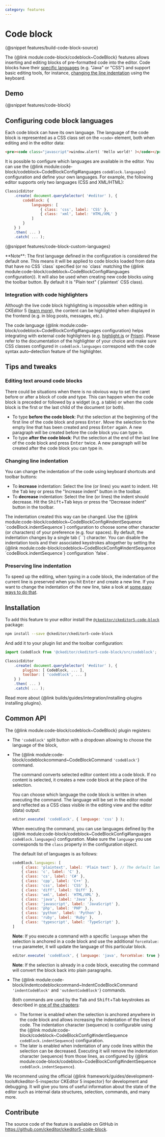 ```yaml
---
category: features
---
```


# Code block

{@snippet features/build-code-block-source}

The {@link module:code-block/codeblock~CodeBlock} features allows inserting and editing blocks of pre–formatted code into the editor. Code blocks have their [specific languages](#configuring-code-block-languages) (e.g. "Java" or "CSS") and support basic editing tools, for instance, [changing the line indentation](#changing-line-indentation) using the keyboard.

## Demo

{@snippet features/code-block}

## Configuring code block languages

Each code block can have its own language. The language of the code block is represented as a CSS class set on the `<code>` element, both when editing and in the editor data:

```html
<pre><code class="javascript">window.alert( 'Hello world!' )</code></pre>
```

It is possible to configure which languages are available in the editor. You can use the {@link module:code-block/codeblock~CodeBlockConfig#languages `codeBlock.languages`} configuration and define your own languages. For example, the following editor supports only two languages (CSS and XML/HTML):

```js
ClassicEditor
	.create( document.querySelector( '#editor' ), {
		codeBlock: {
			languages: [
				{ class: 'css', label: 'CSS' },
				{ class: 'xml', label: 'HTML/XML' }
			]
		}
	} )
	.then( ... )
	.catch( ... );
```

{@snippet features/code-block-custom-languages}

<info-box>
	**Note**: The first language defined in the configuration is considered the default one. This means it will be applied to code blocks loaded from data that have no CSS `class` specified (or no  `class` matching the {@link module:code-block/codeblock~CodeBlockConfig#languages configuration}). It will also be used when creating new code blocks using the toolbar button. By default it is "Plain text" (`plaintext` CSS class).
</info-box>

### Integration with code highlighters

Although the live code block highlighting is impossible when editing in CKEditor 5 ([learn more](https://github.com/ckeditor/ckeditor5/issues/436#issuecomment-548399675)), the content can be highlighted when displayed in the frontend (e.g. in blog posts, messages, etc.).

The code language {@link module:code-block/codeblock~CodeBlockConfig#languages configuration} helps integrating with external code highlighters (e.g. [highlight.js](https://highlightjs.org/) or [Prism](https://prismjs.com/)). Please refer to the documentation of the highlighter of your choice and make sure CSS classes configured in `codeBlock.languages` correspond with the code syntax auto–detection feature of the highlighter.

## Tips and tweaks

### Editing text around code blocks

There could be situations when there is no obvious way to set the caret before or after a block of code and type. This can happen when the code block is preceded or followed by a widget (e.g. a table) or when the code block is the first or the last child of the document (or both).

* To type **before the code block**: Put the selection at the beginning of the first line of the code block and press <kbd>Enter</kbd>. Move the selection to the empty line that has been created and press <kbd>Enter</kbd> again. A new paragraph will be created before the code block you can type in.
* To type **after the code block**: Put the selection at the end of the last line of the code block and press <kbd>Enter</kbd> twice. A new paragraph will be created after the code block you can type in.

### Changing line indentation

You can change the indentation of the code using keyboard shortcuts and toolbar buttons:

* To **increase** indentation: Select the line (or lines) you want to indent. Hit the <kbd>Tab</kbd> key or press the "Increase indent" button in the toolbar.
* To **decrease** indentation: Select the line (or lines) the indent should decrease. Hit the <kbd>Shift</kbd>+<kbd>Tab</kbd> keys or press the "Decrease indent" button in the toolbar.

<info-box>
	The indentation created this way can be changed. Use the {@link module:code-block/codeblock~CodeBlockConfig#indentSequence `codeBlock.indentSequence`} configuration to choose some other character (or characters) of your preference (e.g. four spaces). By default, the indentation changes by a single tab (`	`) character.
</info-box>

<info-box>
	You can disable the indentation tools and their associated keystrokes altogether by setting the {@link module:code-block/codeblock~CodeBlockConfig#indentSequence `codeBlock.indentSequence`}  configuration `false`.
</info-box>

### Preserving line indentation

To speed up the editing, when typing in a code block, the indentation of the current line is preserved when you hit <kbd>Enter</kbd> and create a new line. If you want to change the indentation of the new line, take a look at [some easy ways to do that](#changing-line-indentation).

## Installation

To add this feature to your editor install the [`@ckeditor/ckeditor5-code-block`](https://www.npmjs.com/package/@ckeditor/ckeditor5-code-block) package:

```bash
npm install --save @ckeditor/ckeditor5-code-block
```

And add it to your plugin list and the toolbar configuration:

```js
import CodeBlock from '@ckeditor/ckeditor5-code-block/src/codeblock';

ClassicEditor
	.create( document.querySelector( '#editor' ), {
		plugins: [ CodeBlock, ... ],
		toolbar: [ 'codeBlock', ... ]
	} )
	.then( ... )
	.catch( ... );
```

<info-box info>
	Read more about {@link builds/guides/integration/installing-plugins installing plugins}.
</info-box>

## Common API

The {@link module:code-block/codeblock~CodeBlock} plugin registers:

* The `'codeBlock'` split button with a dropdown allowing to choose the language of the block,
* The {@link module:code-block/codeblockcommand~CodeBlockCommand `'codeBlock'`} command.

	The command converts selected editor content into a code block. If no content is selected, it creates a new code block at the place of the selection.

	You can choose which language the code block is written in when executing the command. The language will be set in the editor model and reflected as a CSS class visible in the editing view and the editor (data) output:

	```js
	editor.execute( 'codeBlock', { language: 'css' } );
	```

	When executing the command, you can use languages defined by the {@link module:code-block/codeblock~CodeBlockConfig#languages `codeBlock.languages`} configuration. Make sure the `language` you use corresponds to the `class` property in the configuration object.

	The default list of languages is as follows:

	```js
	codeBlock.languages: [
		{ class: 'plaintext', label: 'Plain text' }, // The default language.
		{ class: 'c', label: 'C' },
		{ class: 'cs', label: 'C#' },
		{ class: 'cpp', label: 'C++' },
		{ class: 'css', label: 'CSS' },
		{ class: 'diff', label: 'Diff' },
		{ class: 'xml', label: 'HTML/XML' },
		{ class: 'java', label: 'Java' },
		{ class: 'javascript', label: 'JavaScript' },
		{ class: 'php', label: 'PHP' },
		{ class: 'python', label: 'Python' },
		{ class: 'ruby', label: 'Ruby' },
		{ class: 'typescript', label: 'TypeScript' },
	]
	```

	**Note**: If you execute a command with a specific `language` when the selection is anchored in a code block and use the additional `forceValue: true` parameter, it will update the language of this particular block.

	```js
	editor.execute( 'codeBlock', { language: 'java', forceValue: true } );
	```

	**Note**: If the selection is already in a code block, executing the command will convert the block back into plain paragraphs.
* The {@link module:code-block/indentcodeblockcommand~IndentCodeBlockCommand `'indentCodeBlock'` and `'outdentCodeBlock'`} commands.

	Both commands are used by the <kbd>Tab</kbd> and <kbd>Shift</kbd>+<kbd>Tab</kbd> keystrokes as described in [one of the chapters](#changing-line-indentation):

	* The former is enabled when the selection is anchored anywhere in the code block and allows increasing the indentation of the lines of code. The indentation character (sequence) is configurable using the {@link module:code-block/codeblock~CodeBlockConfig#indentSequence `codeBlock.indentSequence`} configuration.
	* The later is enabled when indentation of any code lines within the selection can be decreased. Executing it will remove the indentation character (sequence) from those lines, as configured by {@link module:code-block/codeblock~CodeBlockConfig#indentSequence `codeBlock.indentSequence`}.

<info-box>
	We recommend using the official {@link framework/guides/development-tools#ckeditor-5-inspector CKEditor 5 inspector} for development and debugging. It will give you tons of useful information about the state of the editor such as internal data structures, selection, commands, and many more.
</info-box>

## Contribute

The source code of the feature is available on GitHub in https://github.com/ckeditor/ckeditor5-code-block.
